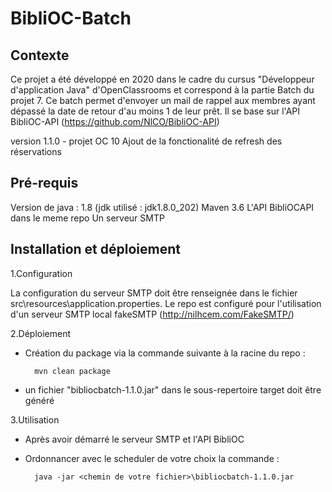 # BibliOC-Batch

## Contexte
Ce projet a été développé en 2020 dans le cadre du cursus "Développeur d'application Java" d'OpenClassrooms et correspond à la partie Batch du projet 7.
Ce batch permet d'envoyer un mail de rappel aux membres ayant dépassé la date de retour d'au moins 1 de leur prêt.
Il se base sur l'API BibliOC-API (https://github.com/NlCO/BibliOC-API)

version 1.1.0 - projet OC 10
Ajout de la fonctionalité de refresh des réservations

## Pré-requis
Version de java : 1.8 (jdk utilisé : jdk1.8.0_202)
Maven 3.6
L'API BibliOCAPI dans le meme repo
Un serveur SMTP

## Installation et déploiement
1.Configuration

La configuration du serveur SMTP doit être renseignée dans le fichier src\resources\application.properties.
Le repo est configuré pour l'utilisation d'un serveur SMTP local fakeSMTP (http://nilhcem.com/FakeSMTP/)

    
2.Déploiement

- Création du package via la commande suivante à la racine du repo :
     
        mvn clean package

- un fichier "bibliocbatch-1.1.0.jar" dans le sous-repertoire target doit être généré

3.Utilisation

- Après avoir démarré le serveur SMTP et l'API BibliOC

- Ordonnancer avec le scheduler de votre choix la commande :

        java -jar <chemin de votre fichier>\bibliocbatch-1.1.0.jar

